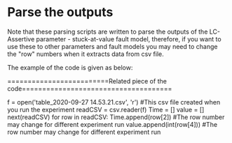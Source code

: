 # **Parse the outputs**




Note that these parsing scripts are written to parse the outputs of the LC-Assertive parameter - stuck-at-value fault model,
therefore, if you want to use these to other parameters and fault models you may need to change the "row" numbers 
when it extracts data from csv file.



The example of the code is given as below:


=========================Related piece of the code=====================================

f = open('table_2020-09-27 14.53.21.csv', 'r')  #This csv file created when you run the experiment
readCSV = csv.reader(f)
Time = []
value = []
next(readCSV)
for row in readCSV:
    Time.append(row[2])         #The row number may change for different experiment run
    value.append(int(row[4]))   #The row number may change for different experiment run
